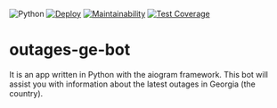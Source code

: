 ![Python](https://img.shields.io/badge/python-v3.11-blue)
[![Deploy](https://github.com/roaddust2/outages-ge-bot/actions/workflows/deploy.yml/badge.svg)](https://github.com/roaddust2/outages-ge-bot/actions/workflows/deploy.yml)
[![Maintainability](https://api.codeclimate.com/v1/badges/12af23439b2959845c8e/maintainability)](https://codeclimate.com/github/roaddust2/outages-ge-bot/maintainability)
[![Test Coverage](https://api.codeclimate.com/v1/badges/12af23439b2959845c8e/test_coverage)](https://codeclimate.com/github/roaddust2/outages-ge-bot/test_coverage)
# outages-ge-bot
It is an app written in Python with the aiogram framework. This bot will assist you with information about the latest outages in Georgia (the country).

